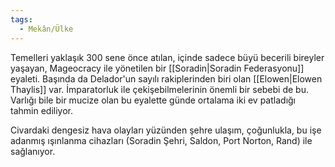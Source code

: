 ```yaml
---  
tags:  
  - Mekân/Ülke  
---  
```

  
Temelleri yaklaşık 300 sene önce atılan, içinde sadece büyü becerili bireyler yaşayan, Mageocracy ile yönetilen bir [[Soradin|Soradin Federasyonu]] eyaleti. Başında da Delador'un sayılı rakiplerinden biri olan [[Elowen|Elowen Thaylis]] var. İmparatorluk ile çekişebilmelerinin önemli bir sebebi de bu. Varlığı bile bir mucize olan bu eyalette günde ortalama iki ev patladığı tahmin ediliyor.  
  
Civardaki dengesiz hava olayları yüzünden şehre ulaşım, çoğunlukla, bu işe adanmış ışınlanma cihazları (Soradin Şehri, Saldon, Port Norton, Rand) ile sağlanıyor.